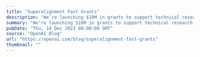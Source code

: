 ```yaml
---
title: "Superalignment Fast Grants"
description: "We’re launching $10M in grants to support technical research towards the alignment and safety of superhuman AI systems, including weak-to-strong generalization, interpretability, scalable oversight, and more."
summary: "We’re launching $10M in grants to support technical research towards the alignment and safety of superhuman AI systems, including weak-to-strong generalization, interpretability, scalable oversight, and more."
pubDate: "Thu, 14 Dec 2023 08:00:00 GMT"
source: "OpenAI Blog"
url: "https://openai.com/blog/superalignment-fast-grants"
thumbnail: ""
---
```



